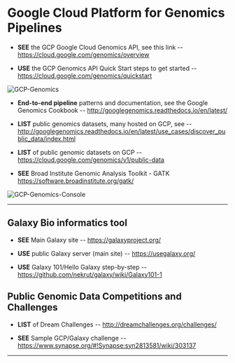 # Google Cloud Platform for Genomics Pipelines

* **SEE** the GCP Google Cloud Genomics API, see this link --
    https://cloud.google.com/genomics/overview

* **USE** the GCP Genomics API Quick Start steps to get started --
    https://cloud.google.com/genomics/quickstart

![GCP-Genomics](https://github.com/lynnlangit/TeamTeri/blob/master/Images/GCP-Genomics.png)

* **End-to-end pipeline** patterns and documentation, see the Google Genomics Cookbook -- 
    http://googlegenomics.readthedocs.io/en/latest/

* **LIST** public genomics datasets, many hosted on GCP, see --
    http://googlegenomics.readthedocs.io/en/latest/use_cases/discover_public_data/index.html

* **LIST** of public genomic datasets on GCP --
    https://cloud.google.com/genomics/v1/public-data

* **SEE** Broad Institute Genomic Analysis Toolkit - GATK
    https://software.broadinstitute.org/gatk/

![GCP-Genomics-Console](https://github.com/lynnlangit/TeamTeri/blob/master/Images/GCP-Genomics-Jobs.png)

* * *

## Galaxy Bio informatics tool

* **SEE** Main Galaxy site -- https://galaxyproject.org/

* **USE** public Galaxy server (main site)  -- https://usegalaxy.org/

* **USE** Galaxy 101/Hello Galaxy step-by-step -- https://github.com/nekrut/galaxy/wiki/Galaxy101-1

## Public Genomic Data Competitions and Challenges

* **LIST** of Dream Challenges --
   http://dreamchallenges.org/challenges/

* **SEE** Sample GCP/Galaxy challenge -- 
   https://www.synapse.org/#!Synapse:syn2813581/wiki/303137

* * * 
